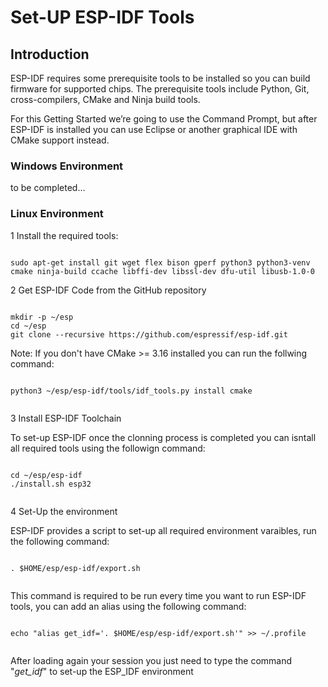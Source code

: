 # Set-UP ESP-IDF Tools

## Introduction

ESP-IDF requires some prerequisite tools to be installed so you can build firmware for supported chips. The prerequisite tools include Python, Git, cross-compilers, CMake and Ninja build tools.

For this Getting Started we’re going to use the Command Prompt, but after ESP-IDF is installed you can use Eclipse or another graphical IDE with CMake support instead.

### Windows Environment

to be completed...

### Linux Environment

 1 Install the required tools:

 ```console

sudo apt-get install git wget flex bison gperf python3 python3-venv cmake ninja-build ccache libffi-dev libssl-dev dfu-util libusb-1.0-0
 
 ```

 2 Get ESP-IDF Code from the GitHub repository

```console

mkdir -p ~/esp
cd ~/esp
git clone --recursive https://github.com/espressif/esp-idf.git

 ```

 Note: If you don't have CMake >= 3.16 installed you can run the follwing command:

```console

python3 ~/esp/esp-idf/tools/idf_tools.py install cmake
 
```

 3 Install ESP-IDF Toolchain

To set-up ESP-IDF once the clonning process is completed you can isntall all required tools using the followign command:

```console

cd ~/esp/esp-idf
./install.sh esp32
 
```

 4 Set-Up the environment

ESP-IDF provides a script to set-up all required environment varaibles, run the following command:

```console

. $HOME/esp/esp-idf/export.sh
 
```

This command is required to be run every time you want to run ESP-IDF tools, you can add an alias using the following command:

```console

echo "alias get_idf='. $HOME/esp/esp-idf/export.sh'" >> ~/.profile
 
```

After loading again your session you just need to type the command "*get_idf*" to set-up the ESP_IDF environment

